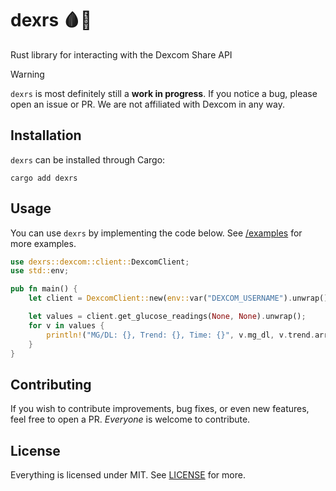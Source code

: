 # dexrs 🩸🍭
Rust library for interacting with the Dexcom Share API

> [!WARNING]
> `dexrs` is most definitely still a **work in progress**. If you notice a bug, please open an issue or PR. We are not affiliated with Dexcom in any way.

## Installation
`dexrs` can be installed through Cargo:
```
cargo add dexrs
```

## Usage
You can use `dexrs` by implementing the code below. See [/examples](https://github.com/makors/dexrs/tree/main/examples) for more examples.
```rust
use dexrs::dexcom::client::DexcomClient;
use std::env;

pub fn main() {
    let client = DexcomClient::new(env::var("DEXCOM_USERNAME").unwrap(), env::var("DEXCOM_PASSWORD").unwrap(), false).unwrap();

    let values = client.get_glucose_readings(None, None).unwrap();
    for v in values {
        println!("MG/DL: {}, Trend: {}, Time: {}", v.mg_dl, v.trend.arrow, v.datetime);
    }
}
```

## Contributing
If you wish to contribute improvements, bug fixes, or even new features, feel free to open a PR. *Everyone* is welcome to contribute.

## License
Everything is licensed under MIT. See [LICENSE](https://github.com/makors/dexrs/tree/main/LICENSE) for more.
